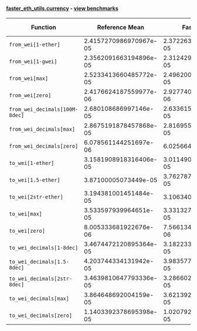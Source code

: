 #### [faster_eth_utils.currency](https://github.com/BobTheBuidler/faster-eth-utils/blob/master/faster_eth_utils/currency.py) - [view benchmarks](https://github.com/BobTheBuidler/faster-eth-utils/blob/master/benchmarks/test_currency_benchmarks.py)

| Function | Reference Mean | Faster Mean | % Change | Speedup (%) | x Faster | Faster |
|----------|---------------|-------------|----------|-------------|----------|--------|
| `from_wei[1-ether]` | 2.4157270986970967e-05 | 2.3722638259390013e-05 | 1.80% | 1.83% | 1.02x | ✅ |
| `from_wei[1-gwei]` | 2.3562091663194896e-05 | 2.3124291155708644e-05 | 1.86% | 1.89% | 1.02x | ✅ |
| `from_wei[max]` | 2.5233413660485772e-05 | 2.496200435307474e-05 | 1.08% | 1.09% | 1.01x | ✅ |
| `from_wei[zero]` | 2.4176624187559977e-06 | 2.9277403104099955e-06 | -21.10% | -17.42% | 0.83x | ❌ |
| `from_wei_decimals[100M-8dec]` | 2.680108686997146e-05 | 2.633615203332936e-05 | 1.73% | 1.77% | 1.02x | ✅ |
| `from_wei_decimals[max]` | 2.8675191878457868e-05 | 2.8169555876471055e-05 | 1.76% | 1.79% | 1.02x | ✅ |
| `from_wei_decimals[zero]` | 6.078561144251697e-06 | 6.02566479159801e-06 | 0.87% | 0.88% | 1.01x | ✅ |
| `to_wei[1-ether]` | 3.1581908918316406e-05 | 3.0114900769678705e-05 | 4.65% | 4.87% | 1.05x | ✅ |
| `to_wei[1.5-ether]` | 3.87100005073449e-05 | 3.762787371826358e-05 | 2.80% | 2.88% | 1.03x | ✅ |
| `to_wei[2str-ether]` | 3.194381001451484e-05 | 3.1063401139977e-05 | 2.76% | 2.83% | 1.03x | ✅ |
| `to_wei[max]` | 3.533597939964651e-05 | 3.331327619449155e-05 | 5.72% | 6.07% | 1.06x | ✅ |
| `to_wei[zero]` | 8.005333681922676e-06 | 7.566134206755387e-06 | 5.49% | 5.80% | 1.06x | ✅ |
| `to_wei_decimals[1-8dec]` | 3.4674472120895364e-05 | 3.182233528144139e-05 | 8.23% | 8.96% | 1.09x | ✅ |
| `to_wei_decimals[1.5-8dec]` | 4.203744334131942e-05 | 3.983577787005941e-05 | 5.24% | 5.53% | 1.06x | ✅ |
| `to_wei_decimals[2str-8dec]` | 3.4639810647793336e-05 | 3.286602094987243e-05 | 5.12% | 5.40% | 1.05x | ✅ |
| `to_wei_decimals[max]` | 3.864648692004159e-05 | 3.6213920007023316e-05 | 6.29% | 6.72% | 1.07x | ✅ |
| `to_wei_decimals[zero]` | 1.1403392378695398e-05 | 1.0207920931779626e-05 | 10.48% | 11.71% | 1.12x | ✅ |
